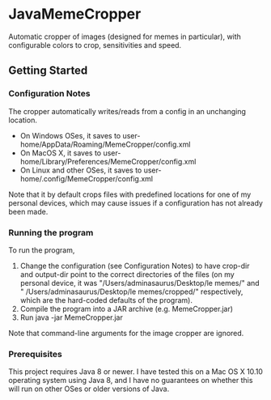 # JavaMemeCropper

Automatic cropper of images (designed for memes in particular), with configurable colors to crop, sensitivities and
speed.

## Getting Started

### Configuration Notes

The cropper automatically writes/reads from a config in an unchanging location.

- On Windows OSes, it saves to user-home/AppData/Roaming/MemeCropper/config.xml
- On MacOS X, it saves to user-home/Library/Preferences/MemeCropper/config.xml
- On Linux and other OSes, it saves to user-home/.config/MemeCropper/config.xml

Note that it by default crops files with predefined locations for one of my personal devices, which may cause issues if
a configuration has not already been made.

### Running the program

To run the program,

1. Change the configuration (see Configuration Notes) to have crop-dir and output-dir point to the correct directories
   of the files (on my personal device, it was "/Users/adminasaurus/Desktop/le memes/" and "
   /Users/adminasaurus/Desktop/le memes/cropped/" respectively, which are the hard-coded defaults of the program).
2. Compile the program into a JAR archive (e.g. MemeCropper.jar)
3. Run java -jar MemeCropper.jar

Note that command-line arguments for the image cropper are ignored.

### Prerequisites

This project requires Java 8 or newer. I have tested this on a Mac OS X 10.10 operating system using Java 8, and I have
no guarantees on whether this will run on other OSes or older versions of Java.
